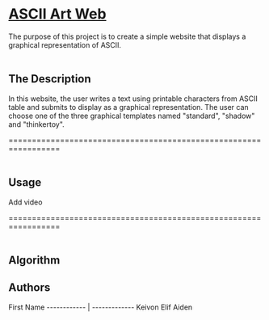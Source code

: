 # <u><b>ASCII Art Web</b></u>
The purpose of this project is to create a simple website that displays a graphical representation of ASCII. <br><br>

## The Description
In this website, the user writes a text using printable characters from ASCII table and submits to display as a graphical representation. The user can choose one of the three graphical templates named "standard", "shadow" and "thinkertoy". 

=================================================================<br><br>

## Usage

Add video

=================================================================<br><br>
## Algorithm

## Authors
First Name
------------ | -------------
Keivon
Elif
Aiden
